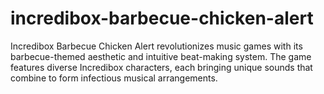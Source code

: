 # incredibox-barbecue-chicken-alert
Incredibox Barbecue Chicken Alert revolutionizes music games with its barbecue-themed aesthetic and intuitive beat-making system. The game features diverse Incredibox characters, each bringing unique sounds that combine to form infectious musical arrangements.

